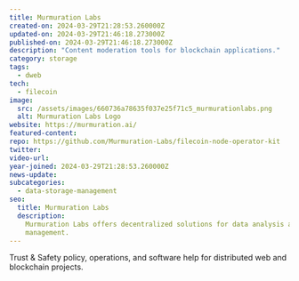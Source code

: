 ```yaml
---
title: Murmuration Labs
created-on: 2024-03-29T21:28:53.260000Z
updated-on: 2024-03-29T21:46:18.273000Z
published-on: 2024-03-29T21:46:18.273000Z
description: "Content moderation tools for blockchain applications."
category: storage
tags:
  - dweb
tech:
  - filecoin
image:
  src: /assets/images/660736a78635f037e25f71c5_murmurationlabs.png
  alt: Murmuration Labs Logo
website: https://murmuration.ai/
featured-content:
repo: https://github.com/Murmuration-Labs/filecoin-node-operator-kit
twitter:
video-url:
year-joined: 2024-03-29T21:28:53.260000Z
news-update:
subcategories:
  - data-storage-management
seo:
  title: Murmuration Labs
  description:
    Murmuration Labs offers decentralized solutions for data analysis and
    management.
---
```


Trust & Safety policy, operations, and software help for distributed web and blockchain projects.
